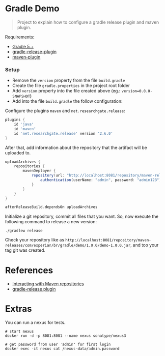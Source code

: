 # Gradle Demo

> Project to explain how to configure a gradle release plugin and maven plugin.

Requirements:

- [Gradle 5.+](https://gradle.org/)
- [gradle-release-plugin](https://github.com/researchgate/gradle-release)
- [maven-plugin](https://docs.gradle.org/current/userguide/maven_plugin.html)

### Setup

- Remove the `version` property from the file `build.gradle`
- Create the file `gradle.properties` in the project root folder
- Add `version` property into the file created above (eg.: `version=0.0.0-SNAPSHOT`)
- Add into the file `build.gradle` the follow configuration:

Configure the plugins `maven` and `net.researchgate.release`:

```groovy
plugins {
    id 'java'
    id 'maven'
    id 'net.researchgate.release' version '2.6.0'
}
```

After that, add information about the repository that the artifact will be uploaded to.

```groovy
uploadArchives {
    repositories {
        mavenDeployer {
            repository(url: "http://localhost:8081/repository/maven-releases") {
                authentication(userName: "admin", password: "admin123")
            }
        }
    }
}

afterReleaseBuild.dependsOn uploadArchives
```

Initialize a git repository, commit all files that you want. So, now execute the following command to release a new version:

```shell script
./gradlew release
``` 

Check your repository like as `http://localhost:8081/repository/maven-releases/com/experian/br/gradle/demo/1.0.0/demo-1.0.0.jar`,
and too your tag git was created.

# References

- [Interacting with Maven repositories](https://docs.gradle.org/current/userguide/maven_plugin.html#uploading_to_maven_repositories)
- [gradle-release plugin](https://github.com/researchgate/gradle-release#usage)

# Extras

You can run a nexus for tests.

```shell script
# start nexus
docker run -d -p 8081:8081 --name nexus sonatype/nexus3

# get password from user 'admin' for first login
docker exec -it nexus cat /nexus-data/admin.password
```